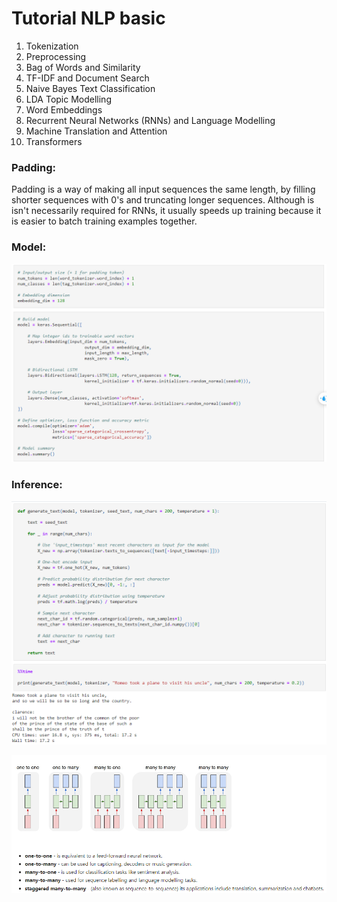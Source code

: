 # Tutorial NLP basic

1. Tokenization
2. Preprocessing
3. Bag of Words and Similarity
4. TF-IDF and Document Search
5. Naive Bayes Text Classification
6. LDA Topic Modelling
7. Word Embeddings
8. Recurrent Neural Networks (RNNs) and Language Modelling
9. Machine Translation and Attention
10. Transformers


### Padding:
Padding is a way of making all input sequences the same length, by filling shorter sequences with 0's and truncating longer sequences. Although is isn't necessarily required for RNNs, it usually speeds up training because it is easier to batch training examples together.

### Model:
![Model RNN Basic](RNN_Model.png)

### Inference:
![Inference](inference_model.png)

![alt text](image.png)